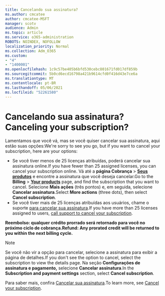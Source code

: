 ```yaml
---
title: Cancelando sua assinatura?
ms.author: cmcatee
author: cmcatee-MSFT
manager: scotv
audience: Admin
ms.topic: article
ms.service: o365-administration
ROBOTS: NOINDEX, NOFOLLOW
localization_priority: Normal
ms.collection: Adm_O365
ms.custom:
- "4"
- "1400001"
ms.openlocfilehash: 1c9c57be405b6bfd530cebc801671fd017df859b
ms.sourcegitcommit: 5b0cd6ecd16798a421b9614cfd0f416d43e7ce6a
ms.translationtype: MT
ms.contentlocale: pt-BR
ms.lasthandoff: 05/06/2021
ms.locfileid: "52261580"
---
```

# <a name="canceling-your-subscription"></a><span data-ttu-id="27ade-102">Cancelando sua assinatura?</span><span class="sxs-lookup"><span data-stu-id="27ade-102">Canceling your subscription?</span></span>

<span data-ttu-id="27ade-103">Lamentamos que você vá, mas se você quiser cancelar sua assinatura, aqui estão suas opções:</span><span class="sxs-lookup"><span data-stu-id="27ade-103">We're sorry to see you go, but if you want to cancel your subscription, here are your options:</span></span>
  
- <span data-ttu-id="27ade-104">Se você tiver menos de 25 licenças atribuídas, poderá cancelar sua assinatura online.</span><span class="sxs-lookup"><span data-stu-id="27ade-104">If you have fewer than 25 assigned licenses, you can cancel your subscription online.</span></span> <span data-ttu-id="27ade-105">Vá até a **página Cobrança** \> **[Seus produtos](https://go.microsoft.com/fwlink/p/?linkid=842054)** e encontre a assinatura que você deseja cancelar.</span><span class="sxs-lookup"><span data-stu-id="27ade-105">Go to the **Billing** \> **[Your products](https://go.microsoft.com/fwlink/p/?linkid=842054)** page, and find the subscription that you want to cancel.</span></span> <span data-ttu-id="27ade-106">Selecione **Mais ações** (três pontos) e, em seguida, selecione **Cancelar assinatura**.</span><span class="sxs-lookup"><span data-stu-id="27ade-106">Select **More actions** (three dots), then select **Cancel subscription**.</span></span>
- <span data-ttu-id="27ade-107">Se você tiver mais de 25 licenças atribuídas aos usuários, chame o suporte [para cancelar sua assinatura](/microsoft-365/admin/contact-support-for-business-products?view=o365-worldwide).</span><span class="sxs-lookup"><span data-stu-id="27ade-107">If you have more than 25 licenses assigned to users, [call support to cancel your subscription](/microsoft-365/admin/contact-support-for-business-products?view=o365-worldwide).</span></span>
  
<span data-ttu-id="27ade-108">**Reembolso: qualquer crédito prorrado será retornado para você no próximo ciclo de cobrança.**</span><span class="sxs-lookup"><span data-stu-id="27ade-108">**Refund: Any prorated credit will be returned to you within the next billing cycle.**</span></span>

> [!NOTE]
> <span data-ttu-id="27ade-109">Se você não vir a opção para cancelar, selecione a assinatura para exibir a página de detalhes.</span><span class="sxs-lookup"><span data-stu-id="27ade-109">If you don't see the option to cancel, select the subscription to view the details page.</span></span> <span data-ttu-id="27ade-110">Na seção **Configurações de assinatura e pagamento,** selecione **Cancelar assinatura**.</span><span class="sxs-lookup"><span data-stu-id="27ade-110">In the **Subscription and payment settings** section, select **Cancel subscription**.</span></span>

<span data-ttu-id="27ade-111">Para saber mais, confira [Cancelar sua assinatura](https://docs.microsoft.com/microsoft-365/commerce/subscriptions/cancel-your-subscription).</span><span class="sxs-lookup"><span data-stu-id="27ade-111">To learn more, see [Cancel your subscription](https://docs.microsoft.com/microsoft-365/commerce/subscriptions/cancel-your-subscription).</span></span>
